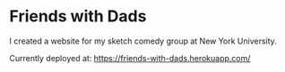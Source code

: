 # Friends with Dads

I created a website for my sketch comedy group at New York University.

Currently deployed at: https://friends-with-dads.herokuapp.com/
